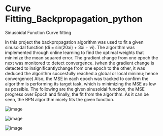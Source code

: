 # Curve Fitting_Backpropagation_python
Sinusoidal Function Curve fitting

In this project the backpropagation algorithm was used to fit a given sinusoidal function (di = sin(20xi) + 3xi + vi). The algorithm was implemented through online learning to find the optimal weights that minimize the mean squared error. The gradient change from one epoch the next was monitored to detect convergence. (when the gradient change is detected to insignificantlychange from one epoch to the other, it was deduced the algorithm succesfully reached a global or local minimu; hence convergence) Also, the MSE in each epoch was tracked to confirm the algorithm is performing its target task, which is minimizing the MSE as low as possible. The following are the given sinusoidal function, the MSE progress over Epoch and finally, the fit from the algorithm. As it can be seen, the BPN algorithm nicely fits the given function.

![image](https://user-images.githubusercontent.com/32316270/45593037-74998b80-b942-11e8-9dae-0799d18a2201.png)

![image](https://user-images.githubusercontent.com/32316270/45593047-8bd87900-b942-11e8-9859-538cd0842407.png)

![image](https://user-images.githubusercontent.com/32316270/45593048-972ba480-b942-11e8-9cee-0c1fbae4be34.png)

